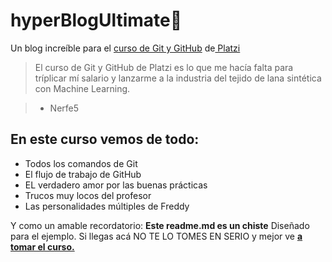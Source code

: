 # hyperBlogUltimate💚
Un blog increíble para el [curso de Git y GitHub](https://platzi.com/cursos/git-github/ "curso de Git y GitHub") de[ Platzi](https://platizi.com " Platzi")
>El curso de Git y GitHub de Platzi es lo que me hacía falta para tríplicar mí salario y lanzarme a la industria del tejido de lana sintética con Machine Learning.

> - Nerfe5

## En este curso vemos de todo:
* Todos los comandos de Git 
* El flujo de trabajo de GitHub 
* EL verdadero amor por las buenas prácticas
* Trucos muy locos del profesor
* Las personalidades múltiples de Freddy

Y como un amable recordatorio: **Este readme.md es un chiste** Diseñado para el ejemplo. Si llegas acá NO TE LO TOMES EN SERIO y mejor ve [**a tomar el curso.**](https://platzi.com/cursos/git-github/ "a ver el curso")

